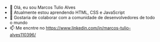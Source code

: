 - 👋 Olá, eu sou Marcos Tulio Alves
- 🌱 Atualmente estou aprendendo HTML, CSS e JavaScript
- 💞️ Gostaria de colaborar com a comunidade de desenvolvedores de todo o mundo
- 📫 Me encntre no https://www.linkedin.com/in/marcos-tulio-alves110396/

<!---
marcostulioal/marcostulioal is a ✨ special ✨ repository because its `README.md` (this file) appears on your GitHub profile.
You can click the Preview link to take a look at your changes.
--->
